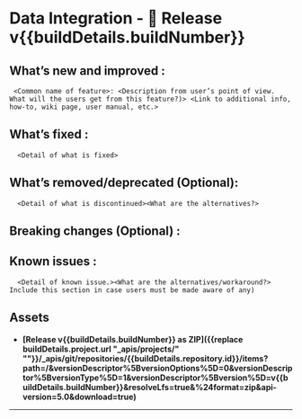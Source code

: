 # Data Integration - 🚀 Release v{{buildDetails.buildNumber}} 

## What’s new and improved :
     <Common name of feature>: <Description from user’s point of view. What will the users get from this feature?)> <Link to additional info, how-to, wiki page, user manual, etc.>
 
## What’s fixed : 
      <Detail of what is fixed>

## What’s removed/deprecated (Optional):      
      <Detail of what is discontinued><What are the alternatives?>

##  Breaking changes (Optional) :       

## Known issues : 
      <Detail of known issue.><What are the alternatives/workaround?> Include this section in case users must be made aware of any)
 
## Assets
* **[Release v{{buildDetails.buildNumber}} as ZIP]({{replace buildDetails.project.url "_apis/projects/" ""}}/_apis/git/repositories/{{buildDetails.repository.id}}/items?path=/&versionDescriptor%5BversionOptions%5D=0&versionDescriptor%5BversionType%5D=1&versionDescriptor%5Bversion%5D=v{{buildDetails.buildNumber}}&resolveLfs=true&%24format=zip&api-version=5.0&download=true)**

---


 
